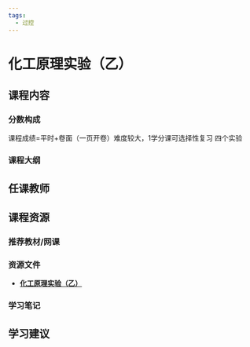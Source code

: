 ```yaml
---
tags:
  - 过控
---
```


# 化工原理实验（乙）

## 课程内容

### 分数构成

课程成绩=平时+卷面（一页开卷）难度较大，1学分课可选择性复习  四个实验

### 课程大纲


## 任课教师


## 课程资源

### 推荐教材/网课

### 资源文件

- [**化工原理实验（乙）**](https://pan.baidu.com/s/1tWI81ZnQ-PnRN3iq0sfn9g?pwd=6f3d) 

### 学习笔记

## 学习建议


